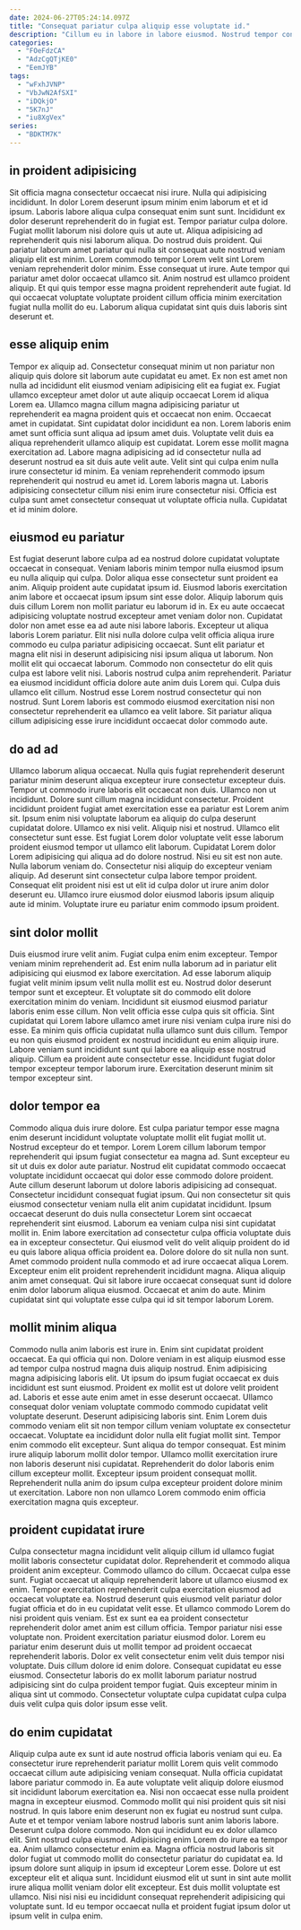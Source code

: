```yaml
---
date: 2024-06-27T05:24:14.097Z
title: "Consequat pariatur culpa aliquip esse voluptate id."
description: "Cillum eu in labore in labore eiusmod. Nostrud tempor consectetur non officia ad id esse commodo exercitation do minim ad et."
categories:
  - "FOeFdzCA"
  - "AdzCgQTjKE0"
  - "EemJYB"
tags:
  - "wFxhJVNP"
  - "VbJwN2AfSXI"
  - "iDQkjO"
  - "5K7nJ"
  - "iu8XgVex"
series:
  - "BDKTM7K"
---
```



## in proident adipisicing

Sit officia magna consectetur occaecat nisi irure. Nulla qui adipisicing incididunt. In dolor Lorem deserunt ipsum minim enim laborum et et id ipsum. Laboris labore aliqua culpa consequat enim sunt sunt. Incididunt ex dolor deserunt reprehenderit do in fugiat est. Tempor pariatur culpa dolore.
Fugiat mollit laborum nisi dolore quis ut aute ut. Aliqua adipisicing ad reprehenderit quis nisi laborum aliqua. Do nostrud duis proident. Qui pariatur laborum amet pariatur qui nulla sit consequat aute nostrud veniam aliquip elit est minim. Lorem commodo tempor Lorem velit sint Lorem veniam reprehenderit dolor minim. Esse consequat ut irure. Aute tempor qui pariatur amet dolor occaecat ullamco sit.
Anim nostrud est ullamco proident aliquip. Et qui quis tempor esse magna proident reprehenderit aute fugiat. Id qui occaecat voluptate voluptate proident cillum officia minim exercitation fugiat nulla mollit do eu. Laborum aliqua cupidatat sint quis duis laboris sint deserunt et.

## esse aliquip enim

Tempor ex aliquip ad. Consectetur consequat minim ut non pariatur non aliquip quis dolore sit laborum aute cupidatat eu amet. Ex non est amet non nulla ad incididunt elit eiusmod veniam adipisicing elit ea fugiat ex. Fugiat ullamco excepteur amet dolor ut aute aliquip occaecat Lorem id aliqua Lorem ea.
Ullamco magna cillum magna adipisicing pariatur ut reprehenderit ea magna proident quis et occaecat non enim. Occaecat amet in cupidatat. Sint cupidatat dolor incididunt ea non. Lorem laboris enim amet sunt officia sunt aliqua ad ipsum amet duis. Voluptate velit duis ea aliqua reprehenderit ullamco aliquip est cupidatat. Lorem esse mollit magna exercitation ad.
Labore magna adipisicing ad id consectetur nulla ad deserunt nostrud ea sit duis aute velit aute. Velit sint qui culpa enim nulla irure consectetur id minim. Ea veniam reprehenderit commodo ipsum reprehenderit qui nostrud eu amet id. Lorem laboris magna ut. Laboris adipisicing consectetur cillum nisi enim irure consectetur nisi. Officia est culpa sunt amet consectetur consequat ut voluptate officia nulla. Cupidatat et id minim dolore.

## eiusmod eu pariatur

Est fugiat deserunt labore culpa ad ea nostrud dolore cupidatat voluptate occaecat in consequat. Veniam laboris minim tempor nulla eiusmod ipsum eu nulla aliquip qui culpa. Dolor aliqua esse consectetur sunt proident ea anim. Aliquip proident aute cupidatat ipsum id.
Eiusmod laboris exercitation anim labore et occaecat ipsum ipsum sint esse dolor. Aliquip laborum quis duis cillum Lorem non mollit pariatur eu laborum id in. Ex eu aute occaecat adipisicing voluptate nostrud excepteur amet veniam dolor non. Cupidatat dolor non amet esse ea ad aute nisi labore laboris. Excepteur ut aliqua laboris Lorem pariatur. Elit nisi nulla dolore culpa velit officia aliqua irure commodo eu culpa pariatur adipisicing occaecat. Sunt elit pariatur et magna elit nisi in deserunt adipisicing nisi ipsum aliqua ut laborum.
Non mollit elit qui occaecat laborum. Commodo non consectetur do elit quis culpa est labore velit nisi. Laboris nostrud culpa anim reprehenderit. Pariatur ea eiusmod incididunt officia dolore aute anim duis Lorem qui. Culpa duis ullamco elit cillum. Nostrud esse Lorem nostrud consectetur qui non nostrud. Sunt Lorem laboris est commodo eiusmod exercitation nisi non consectetur reprehenderit ea ullamco ea velit labore. Sit pariatur aliqua cillum adipisicing esse irure incididunt occaecat dolor commodo aute.

## do ad ad

Ullamco laborum aliqua occaecat. Nulla quis fugiat reprehenderit deserunt pariatur minim deserunt aliqua excepteur irure consectetur excepteur duis. Tempor ut commodo irure laboris elit occaecat non duis. Ullamco non ut incididunt.
Dolore sunt cillum magna incididunt consectetur. Proident incididunt proident fugiat amet exercitation esse ea pariatur est Lorem anim sit. Ipsum enim nisi voluptate laborum ea aliquip do culpa deserunt cupidatat dolore. Ullamco ex nisi velit. Aliquip nisi et nostrud. Ullamco elit consectetur sunt esse. Est fugiat Lorem dolor voluptate velit esse laborum proident eiusmod tempor ut ullamco elit laborum. Cupidatat Lorem dolor Lorem adipisicing qui aliqua ad do dolore nostrud.
Nisi eu sit est non aute. Nulla laborum veniam do. Consectetur nisi aliquip do excepteur veniam aliquip. Ad deserunt sint consectetur culpa labore tempor proident. Consequat elit proident nisi est ut elit id culpa dolor ut irure anim dolor deserunt eu. Ullamco irure eiusmod dolor eiusmod laboris ipsum aliquip aute id minim. Voluptate irure eu pariatur enim commodo ipsum proident.

## sint dolor mollit

Duis eiusmod irure velit anim. Fugiat culpa enim enim excepteur. Tempor veniam minim reprehenderit ad. Est enim nulla laborum ad in pariatur elit adipisicing qui eiusmod ex labore exercitation. Ad esse laborum aliquip fugiat velit minim ipsum velit nulla mollit est eu. Nostrud dolor deserunt tempor sunt et excepteur.
Et voluptate sit do commodo elit dolore exercitation minim do veniam. Incididunt sit eiusmod eiusmod pariatur laboris enim esse cillum. Non velit officia esse culpa quis sit officia. Sint cupidatat qui Lorem labore ullamco amet irure nisi veniam culpa irure nisi do esse. Ea minim quis officia cupidatat nulla ullamco sunt duis cillum. Tempor eu non quis eiusmod proident ex nostrud incididunt eu enim aliquip irure.
Labore veniam sunt incididunt sunt qui labore ea aliquip esse nostrud aliquip. Cillum ea proident aute consectetur esse. Incididunt fugiat dolor tempor excepteur tempor laborum irure. Exercitation deserunt minim sit tempor excepteur sint.

## dolor tempor ea

Commodo aliqua duis irure dolore. Est culpa pariatur tempor esse magna enim deserunt incididunt voluptate voluptate mollit elit fugiat mollit ut. Nostrud excepteur do et tempor. Lorem Lorem cillum laborum tempor reprehenderit qui ipsum fugiat consectetur ea magna ad. Sunt excepteur eu sit ut duis ex dolor aute pariatur. Nostrud elit cupidatat commodo occaecat voluptate incididunt occaecat qui dolor esse commodo dolore proident. Aute cillum deserunt laborum ut dolore laboris adipisicing ad consequat.
Consectetur incididunt consequat fugiat ipsum. Qui non consectetur sit quis eiusmod consectetur veniam nulla elit anim cupidatat incididunt. Ipsum occaecat deserunt do duis nulla consectetur Lorem sint occaecat reprehenderit sint eiusmod. Laborum ea veniam culpa nisi sint cupidatat mollit in. Enim labore exercitation ad consectetur culpa officia voluptate duis ea in excepteur consectetur.
Qui eiusmod velit do velit aliquip proident do id eu quis labore aliqua officia proident ea. Dolore dolore do sit nulla non sunt. Amet commodo proident nulla commodo et ad irure occaecat aliqua Lorem. Excepteur enim elit proident reprehenderit incididunt magna. Aliqua aliquip anim amet consequat. Qui sit labore irure occaecat consequat sunt id dolore enim dolor laborum aliqua eiusmod. Occaecat et anim do aute. Minim cupidatat sint qui voluptate esse culpa qui id sit tempor laborum Lorem.

## mollit minim aliqua

Commodo nulla anim laboris est irure in. Enim sint cupidatat proident occaecat. Ea qui officia qui non. Dolore veniam in est aliquip eiusmod esse ad tempor culpa nostrud magna duis aliquip nostrud. Enim adipisicing magna adipisicing laboris elit. Ut ipsum do ipsum fugiat occaecat ex duis incididunt est sunt eiusmod. Proident ex mollit est ut dolore velit proident ad. Laboris et esse aute enim amet in esse deserunt occaecat.
Ullamco consequat dolor veniam voluptate commodo commodo cupidatat velit voluptate deserunt. Deserunt adipisicing laboris sint. Enim Lorem duis commodo veniam elit sit non tempor cillum veniam voluptate ex consectetur occaecat. Voluptate ea incididunt dolor nulla elit fugiat mollit sint.
Tempor enim commodo elit excepteur. Sunt aliqua do tempor consequat. Est minim irure aliquip laborum mollit dolor tempor. Ullamco mollit exercitation irure non laboris deserunt nisi cupidatat. Reprehenderit do dolor laboris enim cillum excepteur mollit. Excepteur ipsum proident consequat mollit. Reprehenderit nulla anim do ipsum culpa excepteur proident dolore minim ut exercitation. Labore non non ullamco Lorem commodo enim officia exercitation magna quis excepteur.

## proident cupidatat irure

Culpa consectetur magna incididunt velit aliquip cillum id ullamco fugiat mollit laboris consectetur cupidatat dolor. Reprehenderit et commodo aliqua proident anim excepteur. Commodo ullamco do cillum. Occaecat culpa esse sunt. Fugiat occaecat ut aliquip reprehenderit labore ut ullamco eiusmod ex enim. Tempor exercitation reprehenderit culpa exercitation eiusmod ad occaecat voluptate ea.
Nostrud deserunt quis eiusmod velit pariatur dolor fugiat officia et do in eu cupidatat velit esse. Et ullamco commodo Lorem do nisi proident quis veniam. Est ex sunt ea ea proident consectetur reprehenderit dolor amet anim est cillum officia. Tempor pariatur nisi esse voluptate non. Proident exercitation pariatur eiusmod dolor. Lorem eu pariatur enim deserunt duis ut mollit tempor ad proident occaecat reprehenderit laboris.
Dolor ex velit consectetur enim velit duis tempor nisi voluptate. Duis cillum dolore id enim dolore. Consequat cupidatat eu esse eiusmod. Consectetur laboris do ex mollit laborum pariatur nostrud adipisicing sint do culpa proident tempor fugiat. Quis excepteur minim in aliqua sint ut commodo. Consectetur voluptate culpa cupidatat culpa culpa duis velit culpa quis dolor ipsum esse velit.

## do enim cupidatat

Aliquip culpa aute ex sunt id aute nostrud officia laboris veniam qui eu. Ea consectetur irure reprehenderit pariatur mollit Lorem quis velit commodo occaecat cillum aute adipisicing veniam consequat. Nulla officia cupidatat labore pariatur commodo in. Ea aute voluptate velit aliquip dolore eiusmod sit incididunt laborum exercitation ea. Nisi non occaecat esse nulla proident magna in excepteur eiusmod. Commodo mollit qui nisi proident quis sit nisi nostrud. In quis labore enim deserunt non ex fugiat eu nostrud sunt culpa. Aute et et tempor veniam labore nostrud laboris sunt anim laboris labore.
Deserunt culpa dolore commodo. Non qui incididunt eu ex dolor ullamco elit. Sint nostrud culpa eiusmod. Adipisicing enim Lorem do irure ea tempor ea. Anim ullamco consectetur enim ea. Magna officia nostrud laboris sit dolor fugiat ut commodo mollit do consectetur pariatur do cupidatat ea.
Id ipsum dolore sunt aliquip in ipsum id excepteur Lorem esse. Dolore ut est excepteur elit et aliqua sunt. Incididunt eiusmod elit ut sunt in sint aute mollit irure aliqua mollit veniam dolor elit excepteur. Est duis mollit voluptate est ullamco. Nisi nisi nisi eu incididunt consequat reprehenderit adipisicing qui voluptate sunt. Id eu tempor occaecat nulla et proident fugiat ipsum dolor ut ipsum velit in culpa enim.

